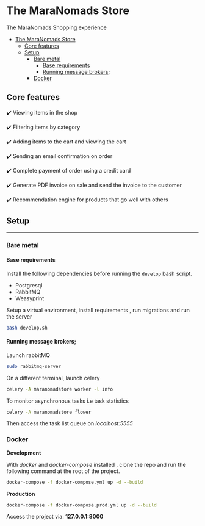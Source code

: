 # The MaraNomads Store

The MaraNomads Shopping experience


- [The MaraNomads Store](#the-maranomads-store)
  - [Core features](#core-features)
  - [Setup](#setup)
    - [Bare metal](#bare-metal)
      - [Base requirements](#base-requirements)
      - [Running message brokers;](#running-message-brokers)
    - [Docker](#docker)


## Core features
:heavy_check_mark: Viewing items in the shop

:heavy_check_mark: Filtering items by category

:heavy_check_mark: Adding items to the cart and viewing the cart

:heavy_check_mark: Sending an email confirmation on order

:heavy_check_mark: Complete payment of order using a credit card

:heavy_check_mark: Generate PDF invoice on sale and send the invoice to the customer

:heavy_check_mark: Recommendation engine for products that go well with others


## Setup 
---

### Bare metal
#### Base requirements

Install the following dependencies before running the `develop` bash script.

- Postgresql
- RabbitMQ
- Weasyprint

Setup a virtual environment, install requirements , run migrations and run the server

```bash
bash develop.sh
```

#### Running message brokers;
Launch rabbitMQ
```bash
sudo rabbitmq-server
```
On a different terminal, launch celery

```bash
celery -A maranomadstore worker -l info

```

To monitor asynchronous tasks i.e task statistics
```bash
celery -A maranomadstore flower
```
Then access the task list queue on *localhost:5555*
### Docker

**Development**

With *docker* and *docker-compose* installed , clone the repo and run the following command at the root of the project.
```bash
docker-compose -f docker-compose.yml up -d --build

```

**Production**

```bash
docker-compose -f docker-compose.prod.yml up -d --build

```

Access the project via: **127.0.0.1:8000**